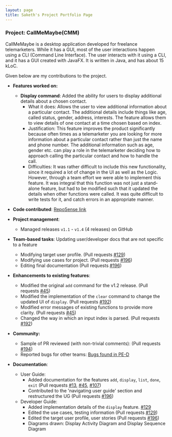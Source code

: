 ```yaml
---
layout: page
title: Saketh's Project Portfolio Page
---
```


### Project: CallMeMaybe(CMM)

CallMeMaybe is a desktop application developed for freelance telemarketers.
While it has a GUI, most of the user interactions happen using a CLI (Command Line Interface).
The user interacts with it using a CLI, and it has a GUI created with JavaFX. It is written in Java, and has about 15 kLoC.

Given below are my contributions to the project.

* **Features worked on:**
  * **Display command**: Added the ability for users to display additional details about a chosen contact.
      * What it does: Allows the user to view additional information about a particular contact. The additional details include things like
        age, called status, gender, address, interests. The feature allows them to view details of one contact at a time chosen based on index. 
      * Justification: This feature improves the product significantly because often times as a telemarketer you are looking for more information 
        about a particular contact rather than just the name and phone number. The additional information such as age, gender etc. can play a role
        in the telemarketer deciding how to approach calling the particular contact and how to handle the call. 
      * Difficulties: It was rather difficult to include this new functionality, since it required a lot of change in the UI as well as the Logic.
        However, through a team effort we were able to implement this feature. It was integral that this function was not just a stand-alone feature,
        but had to be modified such that it updated the details when other functions were called. It was quite difficult to write tests for it, and 
        catch errors in an appropriate manner. 


* **Code contributed**: [RepoSense link](https://nus-cs2103-ay2122s1.github.io/tp-dashboard/?search=&sort=totalCommits&sortWithin=totalCommits%20dsc&timeframe=commit&mergegroup=&groupSelect=groupByRepos&breakdown=true&checkedFileTypes=docs~functional-code~test-code~other&since=2021-09-17&tabOpen=true&tabType=authorship&tabAuthor=loose-bus-change&tabRepo=AY2122S1-CS2103T-T13-4%2Ftp%5Bmaster%5D&authorshipIsMergeGroup=false&authorshipFileTypes=docs~functional-code~test-code~other&authorshipIsBinaryFileTypeChecked=false)

* **Project management**:
    * Managed releases `v1.1` - `v1.4` (4 releases) on GitHub


<div style="page-break-after: always;"></div>


* **Team-based tasks**: Updating user/developer docs that are not specific to a feature
    * Modifying target user profile. (Pull requests [#129](https://github.com/AY2122S1-CS2103T-T13-4/tp/pull/129))
    * Modifying use cases for project. (Pull requests [#196](https://github.com/AY2122S1-CS2103T-T13-4/tp/pull/196))
    * Editing final documentation (Pull requests [#196](https://github.com/AY2122S1-CS2103T-T13-4/tp/pull/196))


* **Enhancements to existing features**:
    * Modified the original `add` command for the v1.2 release. (Pull requests [#45](https://github.com/AY2122S1-CS2103T-T13-4/tp/pull/45))
    * Modified the implementation of the `clear` command to change the updated UI of `display`. (Pull requests [#192](https://github.com/AY2122S1-CS2103T-T13-4/tp/pull/182))
    * Modified error messages of existing functions to provide more clarity. (Pull requests [#45](https://github.com/AY2122S1-CS2103T-T13-4/tp/pull/192))
    * Changed the way in which an input index is parsed. (Pull requests [#192](https://github.com/AY2122S1-CS2103T-T13-4/tp/pull/192))


* **Community:** 
    * Sample of PR reviewed (with non-trivial comments): (Pull requests [#194](https://github.com/AY2122S1-CS2103T-T13-4/tp/pull/194))
    * Reported bugs for other teams: [Bugs found in PE-D](https://github.com/loose-bus-change/ped/issues)


* **Documentation**:
    * User Guide:
        * Added documentation for the features `add`, `display`, `list`, `done`, `exit`
          (Pull requests [#13](https://github.com/AY2122S1-CS2103T-T13-4/tp/pull/13), [#45](https://github.com/AY2122S1-CS2103T-T13-4/tp/pull/45),
          [#107](https://github.com/AY2122S1-CS2103T-T13-4/tp/pull/107))
        * Contributed to the 'navigating user guide' section and restructured the UG (Pull requests [#196](https://github.com/AY2122S1-CS2103T-T13-4/tp/pull/196))
    * Developer Guide:
        * Added implementation details of the `display` feature. [#129](https://github.com/AY2122S1-CS2103T-T13-4/tp/pull/129)
        * Edited the use cases, testing information (Pull requests [#129](https://github.com/AY2122S1-CS2103T-T13-4/tp/pull/129))
        * Edited the target user profile, user stories (Pull requests [#196](https://github.com/AY2122S1-CS2103T-T13-4/tp/pull/196))
        * Diagrams drawn: Display Activity Diagram  and Display Sequence Diagram
